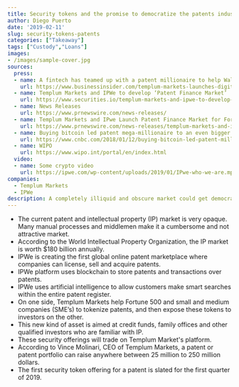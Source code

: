 ```yaml
---
title: Security tokens and the promise to democratize the patents industry
author: Diego Puerto
date: '2019-02-11'
slug: security-tokens-patents
categories: ["Takeaway"]
tags: ["Custody","Loans"]
images:
- /images/sample-cover.jpg
sources:
  press:
  - name: A fintech has teamed up with a patent millionaire to help Wall Street own a slice of a company's most valuable inventions
    url: https://www.businessinsider.com/templum-markets-launches-digital-securities-for-patent-portfolios-2019-1
  - name: Templum Markets and IPWe to develop ‘Patent Finance Market’
    url: https://www.securities.io/templum-markets-and-ipwe-to-develop-patent-finance-market/
  - name: News Releases
    url: https://www.prnewswire.com/news-releases/
  - name: Templum Markets and IPwe Launch Patent Finance Market for Fortune Global 500 Companies and SMEs
    url: https://www.prnewswire.com/news-releases/templum-markets-and-ipwe-launch-patent-finance-market-for-fortune-global-500-companies-and-smes-300782316.html
  - name: Buying bitcoin led patent mega-millionaire to an even bigger investing idea
    url: https://www.cnbc.com/2018/01/12/buying-bitcoin-led-patent-millionaire-to-even-bigger-investing-idea.html
  - name: WIPO
    url: https://www.wipo.int/portal/en/index.html
  video:
  - name: Some crypto video
    url: https://ipwe.com/wp-content/uploads/2019/01/IPwe-who-we-are.mp4
companies:
  - Templum Markets
  - IPWe
description: A completely illiquid and obscure market could get democratized through Security Tokens.
---
```


- The current patent and intellectual property (IP) market is very opaque. Many manual processes and middlemen make it a cumbersome and not attractive market.
- According to the World Intellectual Property Organization, the IP market is worth $180 billion annually.
- IPWe is creating the first global online patent marketplace where companies can license, sell and acquire patents.
- IPWe platform uses blockchain to store patents and transactions over patents.
- IPWe uses artificial intelligence to allow customers make smart searches within the entire patent register.
- On one side, Templum Markets help Fortune 500 and small and medium companies (SME’s) to tokenize patents, and then expose these tokens to investors on the other.
- This new kind of asset is aimed at credit funds, family offices and other qualified investors who are familiar with IP.
- These security offerings will trade on Templum Market's platform.
- According to Vince Molinari, CEO of Templum Markets, a patent or patent portfolio can raise anywhere between 25 million to 250 million dollars.
- The first security token offering for a patent is slated for the first quarter of 2019.
